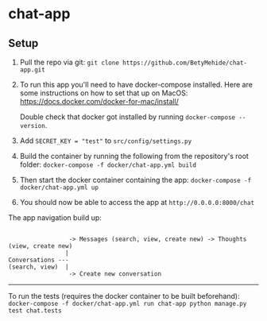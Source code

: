# chat-app

## Setup

1. Pull the repo via git: `git clone https://github.com/BetyMehide/chat-app.git`

2. To run this app you'll need to have docker-compose installed.
    Here are some instructions on how to set that up on MacOS: https://docs.docker.com/docker-for-mac/install/

    Double check that docker got installed by running `docker-compose --version`.
3. Add `SECRET_KEY = "test"` to `src/config/settings.py`

4. Build the container by running the following from the repository's root folder: `docker-compose -f docker/chat-app.yml build`

5. Then start the docker container containing the app: `docker-compose -f docker/chat-app.yml up`

6. You should now be able to access the app at `http://0.0.0.0:8000/chat`


The app navigation build up:

```

                 -> Messages (search, view, create new) -> Thoughts (view, create new)
                |
Conversations ---
(search, view)  |
                 -> Create new conversation
```


---------------

To run the tests (requires the docker container to be built beforehand):
`docker-compose -f docker/chat-app.yml run chat-app python manage.py test chat.tests`
